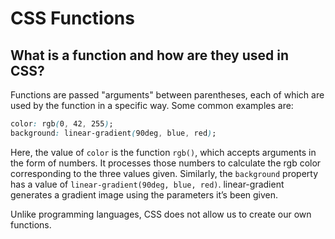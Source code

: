 # CSS Functions

## What is a function and how are they used in CSS?

Functions are passed "arguments" between parentheses, each of which are used by the function in a specific way. Some common examples are:

```css
color: rgb(0, 42, 255);
background: linear-gradient(90deg, blue, red);
```

Here, the value of `color` is the function `rgb()`, which accepts arguments in the form of numbers. It processes those numbers to calculate the rgb color corresponding to the three values given. Similarly, the `background` property has a value of `linear-gradient(90deg, blue, red)`. linear-gradient generates a gradient image using the parameters it’s been given. 

Unlike programming languages, CSS does not allow us to create our own functions.